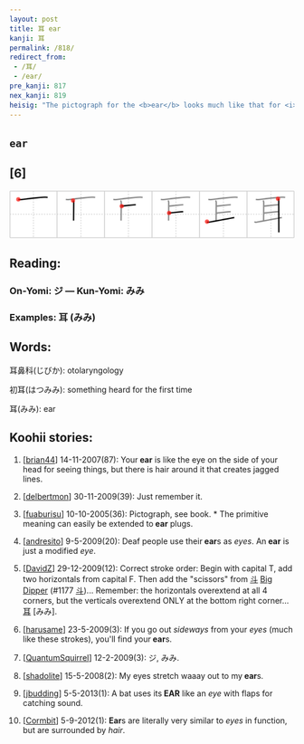 ```yaml
---
layout: post
title: 耳 ear
kanji: 耳
permalink: /818/
redirect_from:
 - /耳/
 - /ear/
pre_kanji: 817
nex_kanji: 819
heisig: "The pictograph for the <b>ear</b> looks much like that for <i>eye</i>, but note how the stroke order gives it a different look."
---
```


## `ear`

## [6]

<div class="stroke"><img src="../images/E880B3.png" /></div>

## Reading:

### On-Yomi: ジ &mdash; Kun-Yomi: みみ

### Examples: 耳 (みみ)

## Words:

耳鼻科(じびか): otolaryngology

初耳(はつみみ): something heard for the first time

耳(みみ): ear

## Koohii stories:

1) [<a href="http://kanji.koohii.com/profile/brian44">brian44</a>] 14-11-2007(87): Your<strong> ear</strong> is like the eye on the side of your head for seeing things, but there is hair around it that creates jagged lines. 

2) [<a href="http://kanji.koohii.com/profile/delbertmon">delbertmon</a>] 30-11-2009(39): Just remember it. 

3) [<a href="http://kanji.koohii.com/profile/fuaburisu">fuaburisu</a>] 10-10-2005(36): Pictograph, see book. * The primitive meaning can easily be extended to<strong> ear</strong> plugs. 

4) [<a href="http://kanji.koohii.com/profile/andresito">andresito</a>] 9-5-2009(20): Deaf people use their<strong> ear</strong>s as <em>eyes</em>. An<strong> ear</strong> is just a modified <em>eye</em>. 

5) [<a href="http://kanji.koohii.com/profile/DavidZ">DavidZ</a>] 29-12-2009(12): Correct stroke order: Begin with capital T, add two horizontals from capital F. Then add the &quot;scissors&quot; from   <a href="http://jisho.org/kanji/details/斗">斗</a>   <a href="../1177">Big Dipper</a> <span class="index">(#1177 <a href="http://jisho.org/kanji/details/斗">斗</a>)</span>... Remember: the horizontals overextend at all 4 corners, but the verticals overextend ONLY at the bottom right corner...   <a href="http://jisho.org/kanji/details/耳">耳</a>  [みみ]. 

6) [<a href="http://kanji.koohii.com/profile/harusame">harusame</a>] 23-5-2009(3): If you go out <em>sideways</em> from your <em>eyes</em> (much like these strokes), you&#039;ll find your<strong> ear</strong>s. 

7) [<a href="http://kanji.koohii.com/profile/QuantumSquirrel">QuantumSquirrel</a>] 12-2-2009(3): ジ, みみ. 

8) [<a href="http://kanji.koohii.com/profile/shadolite">shadolite</a>] 15-5-2008(2): My eyes stretch waaay out to my<strong> ear</strong>s. 

9) [<a href="http://kanji.koohii.com/profile/jbudding">jbudding</a>] 5-5-2013(1): A bat uses its<strong> EAR</strong> like an <em>eye</em> with flaps for catching sound. 

10) [<a href="http://kanji.koohii.com/profile/Cormbit">Cormbit</a>] 5-9-2012(1): <strong>Ear</strong>s are literally very similar to <em>eyes</em> in function, but are surrounded by <em>hair</em>. 
